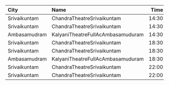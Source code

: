 | City         | Name                              |  Time | Type        | Price | Capacity | Booked |
| :----------- | :-------------------------------- | ----: | :---------- | ----: | -------: | -----: |
| Srivaikuntam | ChandraTheatreSrivaikuntam        | 14:30 | FirstClass  |   40₹ |       86 |      0 |
| Srivaikuntam | ChandraTheatreSrivaikuntam        | 14:30 | SecondClass |   20₹ |      196 |    196 |
| Ambasamudram | KalyaniTheatreFullAcAmbasamuduram | 14:30 | FirstClass  |   50₹ |      239 |     41 |
| Srivaikuntam | ChandraTheatreSrivaikuntam        | 18:30 | FirstClass  |   40₹ |       86 |      0 |
| Srivaikuntam | ChandraTheatreSrivaikuntam        | 18:30 | SecondClass |   20₹ |      196 |    196 |
| Ambasamudram | KalyaniTheatreFullAcAmbasamuduram | 18:30 | FirstClass  |   50₹ |      239 |     41 |
| Srivaikuntam | ChandraTheatreSrivaikuntam        | 22:00 | FirstClass  |   40₹ |       86 |      0 |
| Srivaikuntam | ChandraTheatreSrivaikuntam        | 22:00 | SecondClass |   20₹ |      196 |    196 |